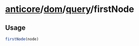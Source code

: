 # [anticore](../../../../../#reference)/[dom](../../#reference)/[query](../#reference)/<a name="reference">firstNode</a>

## Usage

```js
firstNode(node)
```